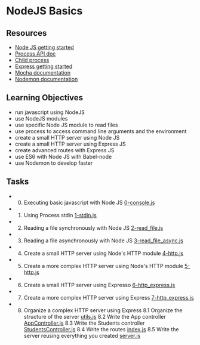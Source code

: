 # NodeJS Basics

## Resources
- [Node JS getting started](https://nodejs.org/en/docs/guides/getting-started-guide)
- [Process API doc](https://node.readthedocs.io/en/latest/api/process/)
- [Child process](https://nodejs.org/api/child_process.html)
- [Express getting started](https://expressjs.com/en/starter/installing.html)
- [Mocha documentation](https://mochajs.org/)
- [Nodemon documentation](https://github.com/remy/nodemon#nodemon)

## Learning Objectives
- run javascript using NodeJS
- use NodeJS modules
- use specific Node JS module to read files
- use process to access command line arguments and the environment
- create a small HTTP server using Node JS
- create a small HTTP server using Express JS
- create advanced routes with Express JS
- use ES6 with Node JS with Babel-node
- use Nodemon to develop faster

## Tasks
- 0. Executing basic javascript with Node JS [0-console.js]()
- 1. Using Process stdin [1-stdin.js]()
- 2. Reading a file synchronously with Node JS [2-read_file.js]()
- 3. Reading a file asynchronously with Node JS [3-read_file_async.js]()
- 4. Create a small HTTP server using Node's HTTP module [4-http.js]()
- 5. Create a more complex HTTP server using Node's HTTP module [5-http.js]()
- 6. Create a small HTTP server using Expresso [6-http_express.js]()
- 7. Create a more complex HTTP server using Express [7-http_express.js]()
- 8. Organize a complex HTTP server using Express
  8.1 Organize the structure of the server [utils.js]()
  8.2 Write the App controller [AppController.js]()
  8.3 Write the Students controller [StudentsController.js]()
  8.4 Write the routes [index.js]()
  8.5 Write the server reusing everything you created [server.js]()
